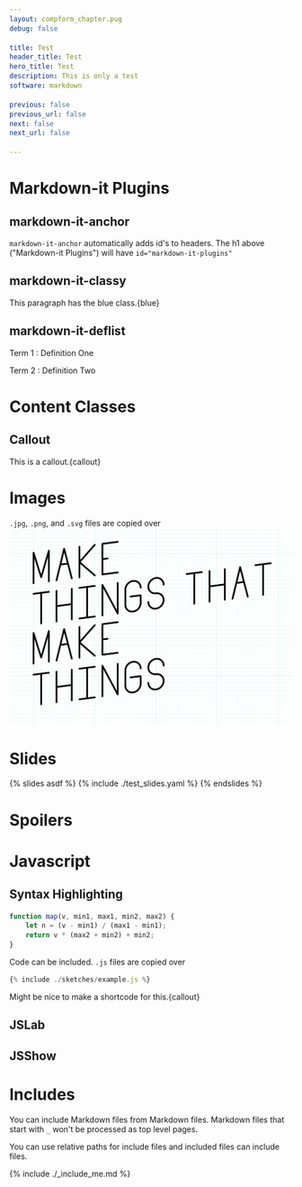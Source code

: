 ```yaml
---
layout: compform_chapter.pug
debug: false

title: Test
header_title: Test
hero_title: Test
description: This is only a test
software: markdown

previous: false
previous_url: false
next: false
next_url: false

---
```


# Markdown-it Plugins

## markdown-it-anchor
`markdown-it-anchor` automatically adds id's to headers. The h1 above ("Markdown-it Plugins") will have `id="markdown-it-plugins"`

## markdown-it-classy

This paragraph has the blue class.{blue}

<style>
.blue { color: blue }
</style>

## markdown-it-deflist

Term 1
: Definition One

Term 2
: Definition Two

# Content Classes

## Callout
This is a callout.{callout}


# Images
`.jpg`, `.png`, and `.svg` files are copied over
![Make Things that Make Things](./figures/make_things.png)

# Slides

{% slides asdf %}
{% include ./test_slides.yaml %}
{% endslides %}


# Spoilers

# Javascript

## Syntax Highlighting

```javascript
function map(v, min1, max1, min2, max2) {
    let n = (v - min1) / (max1 - min1);
    return v * (max2 + min2) + min2;
}
```

Code can be included. `.js` files are copied over

```javascript
{% include ./sketches/example.js %}
```

Might be nice to make a shortcode for this.{callout}

## JSLab

## JSShow



# Includes
You can include Markdown files from Markdown files. Markdown files that start with `_` won't be processed as top level pages.

You can use relative paths for include files and included files can include files.

{% include ./_include_me.md %}
